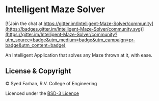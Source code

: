 # Intelligent Maze Solver

[![Join the chat at https://gitter.im/Intelligent-Maze-Solver/community](https://badges.gitter.im/Intelligent-Maze-Solver/community.svg)](https://gitter.im/Intelligent-Maze-Solver/community?utm_source=badge&utm_medium=badge&utm_campaign=pr-badge&utm_content=badge)

An Intelligent Application that solves any Maze thrown at it, with ease.

## License & Copyright

© Syed Farhan, R.V. College of Engineering

Licenced under the [BSD-3 Licence](LICENSE)

